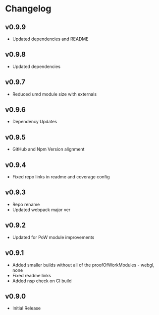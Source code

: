 # Changelog

## v0.9.9

* Updated dependencies and README

## v0.9.8

* Updated dependencies

## v0.9.7

* Reduced umd module size with externals

## v0.9.6

* Dependency Updates

## v0.9.5

* GitHub and Npm Version alignment

## v0.9.4

* Fixed repo links in readme and coverage config

## v0.9.3

* Repo rename
* Updated webpack major ver

## v0.9.2

* Updated for PoW module improvements

## v0.9.1

* Added smaller builds without all of the proofOfWorkModules - webgl, none
* Fixed readme links
* Added nsp check on CI build

## v0.9.0

* Initial Release

